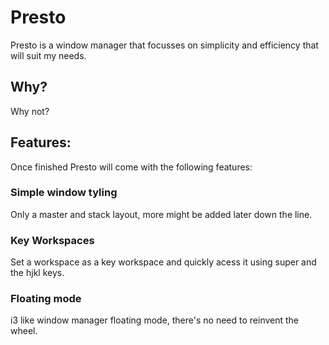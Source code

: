 # Presto
Presto is a window manager that focusses on simplicity and efficiency that will suit my needs.

## Why?
Why not?

## Features:
Once finished Presto will come with the following features:

### Simple window tyling
Only a master and stack layout, more might be added later down the line.

### Key Workspaces
Set a workspace as a key workspace and quickly acess it using super and the hjkl keys.

### Floating mode
i3 like window manager floating mode, there's no need to reinvent the wheel.
